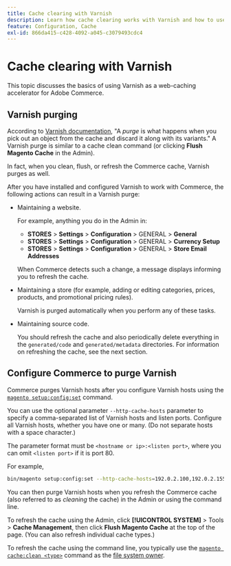 ```yaml
---
title: Cache clearing with Varnish
description: Learn how cache clearing works with Varnish and how to use it as a web-caching accelerator for the Adobe Commerce application.
feature: Configuration, Cache
exl-id: 866da415-c428-4092-a045-c3079493cdc4
---
```

# Cache clearing with Varnish

This topic discusses the basics of using Varnish as a web-caching accelerator for Adobe Commerce.

## Varnish purging

According to [Varnish documentation](https://www.varnish-cache.org/docs/trunk/users-guide/purging.html), "A *purge* is what happens when you pick out an object from the cache and discard it along with its variants." A Varnish purge is similar to a cache clean command (or clicking **Flush Magento Cache** in the Admin).

In fact, when you clean, flush, or refresh the Commerce cache, Varnish purges as well.

After you have installed and configured Varnish to work with Commerce, the following actions can result in a Varnish purge:

- Maintaining a website.

   For example, anything you do in the Admin in:

  - **STORES** > **Settings** > **Configuration** > GENERAL > **General**
  - **STORES** > **Settings** > **Configuration** > GENERAL > **Currency Setup**
  - **STORES** > **Settings** > **Configuration** > GENERAL > **Store Email Addresses**

   When Commerce detects such a change, a message displays informing you to refresh the cache.

- Maintaining a store (for example, adding or editing categories, prices, products, and promotional pricing rules).

   Varnish is purged automatically when you perform any of these tasks.

- Maintaining source code.

   You should refresh the cache and also periodically delete everything in the `generated/code` and `generated/metadata` directories. For information on refreshing the cache, see the next section.

## Configure Commerce to purge Varnish

Commerce purges Varnish hosts after you configure Varnish hosts using the [`magento setup:config:set`](https://experienceleague.adobe.com/en/docs/commerce-operations/tools/cli-reference/commerce-on-premises#setupconfigset) command.

You can use the optional parameter `--http-cache-hosts` parameter to specify a comma-separated list of Varnish hosts and listen ports. Configure all Varnish hosts, whether you have one or many. (Do not separate hosts with a space character.)

The parameter format must be `<hostname or ip>:<listen port>`, where you can omit `<listen port>` if it is port 80.

For example,

```bash
bin/magento setup:config:set --http-cache-hosts=192.0.2.100,192.0.2.155:6081
```

You can then purge Varnish hosts when you refresh the Commerce cache (also referred to as *cleaning* the cache) in the Admin or using the command line.

To refresh the cache using the Admin, click **[!UICONTROL SYSTEM]** > Tools > **Cache Management**, then click **Flush Magento Cache** at the top of the page. (You can also refresh individual cache types.)

To refresh the cache using the command line, you typically use the [`magento cache:clean <type>`](../cli/manage-cache.md#clean-and-flush-cache-types) command as the [file system owner](../../installation/prerequisites/file-system/overview.md).
